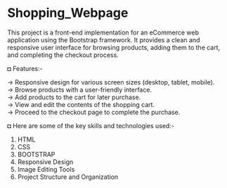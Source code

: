 # Shopping_Webpage

This project is a front-end implementation for an eCommerce web application using the Bootstrap framework. It provides a clean and responsive user interface for browsing products, adding them to the cart, and completing the checkout process.

◘ Features:- <br>

-> Responsive design for various screen sizes (desktop, tablet, mobile).<br>
-> Browse products with a user-friendly interface.<br>
-> Add products to the cart for later purchase.<br>
-> View and edit the contents of the shopping cart.<br>
-> Proceed to the checkout page to complete the purchase.<br>


◘ Here are some of the key skills and technologies used:-

1. HTML
2. CSS
3. BOOTSTRAP
4. Responsive Design
5. Image Editing Tools
6. Project Structure and Organization

